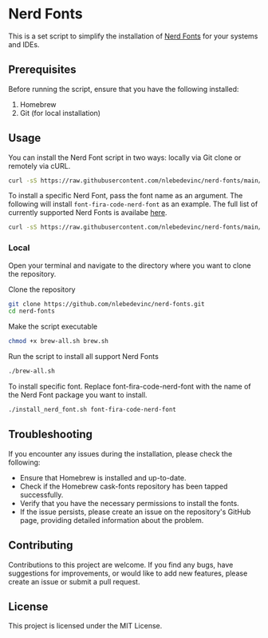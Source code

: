 # Nerd Fonts

This is a set script to simplify the installation of [Nerd Fonts](https://github.com/ryanoasis/nerd-fonts) for your systems and IDEs.

## Prerequisites
Before running the script, ensure that you have the following installed:

1. Homebrew
2. Git (for local installation)

## Usage
You can install the Nerd Font script in two ways: locally via Git clone or remotely via cURL.

```bash
curl -sS https://raw.githubusercontent.com/nlebedevinc/nerd-fonts/main/brew-all.sh | sh
```

To install a specific Nerd Font, pass the font name as an argument. The following will install `font-fira-code-nerd-font` as an example. The full list of currently supported Nerd Fonts is availabe [here](https://github.com/ryanoasis/nerd-fonts#patched-fonts).

```bash
curl -sS https://raw.githubusercontent.com/nlebedevinc/nerd-fonts/main/brew.sh font-fira-code-nerd-font | sh
```

### Local
Open your terminal and navigate to the directory where you want to clone the repository.

Clone the repository
```bash
git clone https://github.com/nlebedevinc/nerd-fonts.git
cd nerd-fonts 
```

Make the script executable
```bash
chmod +x brew-all.sh brew.sh
```

Run the script to install all support Nerd Fonts
```bash
./brew-all.sh
```

To install specific font. Replace font-fira-code-nerd-font with the name of the Nerd Font package you want to install.
```bash
./install_nerd_font.sh font-fira-code-nerd-font
```

## Troubleshooting
If you encounter any issues during the installation, please check the following:

- Ensure that Homebrew is installed and up-to-date.
- Check if the Homebrew cask-fonts repository has been tapped successfully.
- Verify that you have the necessary permissions to install the fonts.
- If the issue persists, please create an issue on the repository's GitHub page, providing detailed information about the problem.

## Contributing
Contributions to this project are welcome. If you find any bugs, have suggestions for improvements, or would like to add new features, please create an issue or submit a pull request.

## License
This project is licensed under the MIT License.
